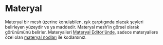 # Materyal

Materyal bir mesh üzerine konulabilen, ışık çarptıgında olacak şeyleri belirleyen yüzeydir ve ya maddedir. Materyal mesh'in görsel olarak görünümünü belirler. Materyalleri [Materyal Editör'ünde](../../Editörler/Materyal%20Editörü), sadece materyallere özel olan [materyal nodları](../../Editörler/Materyal%20Editörü/Nodlar) ile kodlarsınız.

